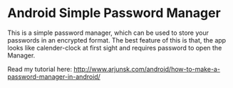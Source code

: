 # Android Simple Password Manager

This is a  simple password manager, which can be used to store your passwords in an encrypted format.
The best feature of this is that, the app looks like calender-clock at first sight and requires password to open the Manager.

Read my tutorial here: http://www.arjunsk.com/android/how-to-make-a-password-manager-in-android/
